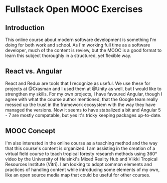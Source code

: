 # Fullstack Open MOOC Exercises

## Introduction

This online course about modern software development is something I'm doing for both work and school.  As I'm working full time as a software developer, much of the content is review, but the MOOC is a good format to learn this subject thoroughly in a structured, yet flexible way.

## React vs. Angular

React and Redux are tools that I recognize as useful. We use these for projects at @Crasman and I used them at @Unity as well, but I would like to strengthen my skills.  For my own projects, I have favoured Angular, though I agree with what the course author mentioned, that the Google team really messed up the trust in the framework ecosystem with the way they have managed the versions.  Now it seems to have stabalized a bit and Angular 5 - 7 are mostly compatable, but yes it's tricky keeping packages up-to-date.

## MOOC Concept

I'm also interested in the online course as a teaching method and the way that this course's content is organized.  I am assisting in the creation of a virtual field course to teach tropical foresty research methods using 360° video by the University of Helsinki's Mixed Reality Hub and Viikki Tropical Resources Institute (Vitri).  I am looking to adopt common elements and practices of handling content while introducing some elements of my own, like an open source media map that could be useful for other courses.